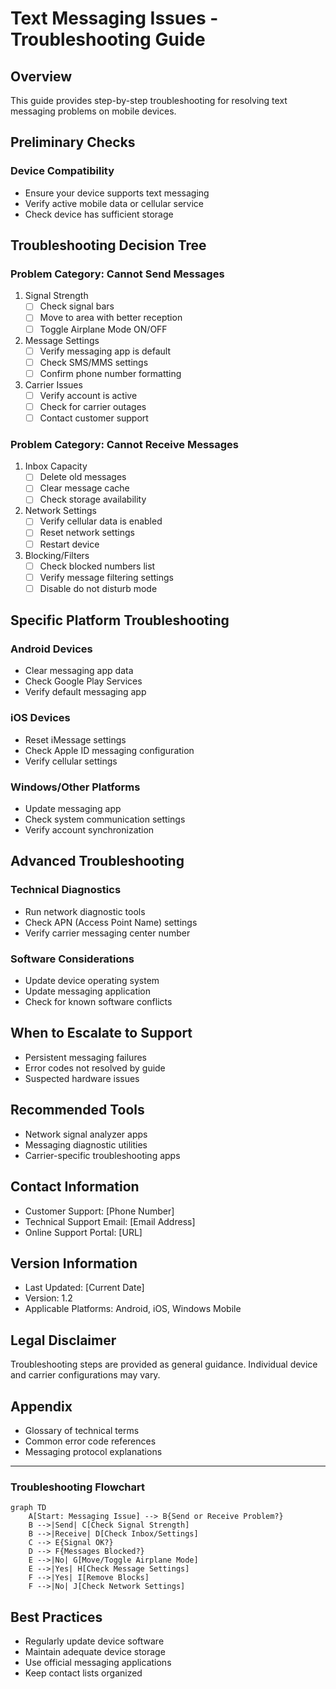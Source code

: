 # Text Messaging Issues - Troubleshooting Guide

## Overview
This guide provides step-by-step troubleshooting for resolving text messaging problems on mobile devices.

## Preliminary Checks
### Device Compatibility
- Ensure your device supports text messaging
- Verify active mobile data or cellular service
- Check device has sufficient storage

## Troubleshooting Decision Tree

### Problem Category: Cannot Send Messages
1. Signal Strength
   - [ ] Check signal bars
   - [ ] Move to area with better reception
   - [ ] Toggle Airplane Mode ON/OFF

2. Message Settings
   - [ ] Verify messaging app is default
   - [ ] Check SMS/MMS settings
   - [ ] Confirm phone number formatting

3. Carrier Issues
   - [ ] Verify account is active
   - [ ] Check for carrier outages
   - [ ] Contact customer support

### Problem Category: Cannot Receive Messages
1. Inbox Capacity
   - [ ] Delete old messages
   - [ ] Clear message cache
   - [ ] Check storage availability

2. Network Settings
   - [ ] Verify cellular data is enabled
   - [ ] Reset network settings
   - [ ] Restart device

3. Blocking/Filters
   - [ ] Check blocked numbers list
   - [ ] Verify message filtering settings
   - [ ] Disable do not disturb mode

## Specific Platform Troubleshooting

### Android Devices
- Clear messaging app data
- Check Google Play Services
- Verify default messaging app

### iOS Devices
- Reset iMessage settings
- Check Apple ID messaging configuration
- Verify cellular settings

### Windows/Other Platforms
- Update messaging app
- Check system communication settings
- Verify account synchronization

## Advanced Troubleshooting

### Technical Diagnostics
- Run network diagnostic tools
- Check APN (Access Point Name) settings
- Verify carrier messaging center number

### Software Considerations
- Update device operating system
- Update messaging application
- Check for known software conflicts

## When to Escalate to Support
- Persistent messaging failures
- Error codes not resolved by guide
- Suspected hardware issues

## Recommended Tools
- Network signal analyzer apps
- Messaging diagnostic utilities
- Carrier-specific troubleshooting apps

## Contact Information
- Customer Support: [Phone Number]
- Technical Support Email: [Email Address]
- Online Support Portal: [URL]

## Version Information
- Last Updated: [Current Date]
- Version: 1.2
- Applicable Platforms: Android, iOS, Windows Mobile

## Legal Disclaimer
Troubleshooting steps are provided as general guidance. Individual device and carrier configurations may vary.

## Appendix
- Glossary of technical terms
- Common error code references
- Messaging protocol explanations

---

### Troubleshooting Flowchart

```mermaid
graph TD
    A[Start: Messaging Issue] --> B{Send or Receive Problem?}
    B -->|Send| C[Check Signal Strength]
    B -->|Receive| D[Check Inbox/Settings]
    C --> E{Signal OK?}
    D --> F{Messages Blocked?}
    E -->|No| G[Move/Toggle Airplane Mode]
    E -->|Yes| H[Check Message Settings]
    F -->|Yes| I[Remove Blocks]
    F -->|No| J[Check Network Settings]
```

## Best Practices
- Regularly update device software
- Maintain adequate device storage
- Use official messaging applications
- Keep contact lists organized